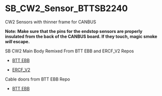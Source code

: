# SB_CW2_Sensor_BTTSB2240
CW2 Sensors with thinner frame for CANBUS

**Note: Make sure that the pins for the endstop sensors are properly insulated from the back of the CANBUS board. If they touch, magic smoke _will_ escape.**

SB CW2 Main Body Remixed From BTT EBB and ERCF_V2 Repos

 - [BTT EBB](https://github.com/bigtreetech/EBB/tree/master/EBB%20SB2240_2209%20CAN/Custom%20Printed%20Parts)

 - [ERCF_V2](https://github.com/Enraged-Rabbit-Community/ERCF_v2/tree/master/Recommended_Options/Toolhead_Modifications/CAD)


Cable doors from BTT EBB Repo

 - [BTT EBB](https://github.com/bigtreetech/EBB/tree/master/EBB%20SB2240_2209%20CAN/Custom%20Printed%20Parts)

